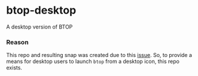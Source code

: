 # btop-desktop
A desktop version of BTOP

### Reason
This repo and resulting snap was created due to this [issue](https://github.com/aristocratos/btop/issues/407). 
So, to provide a means for desktop users to launch `btop` from a desktop icon, this repo exists.
